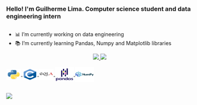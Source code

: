 ### Hello! I'm Guilherme Lima. Computer science student and data engineering intern

##


- 📊 I’m currently working on data engineering
- 📚 I’m currently learning Pandas, Numpy and Matplotlib libraries


<div align="center">
  <a href="https://https://github.com/ggllima">
  <img height="160em" src="https://github-readme-stats.vercel.app/api?username=ggllima&show_icons=true&theme=dracula&include_all_commits=true&count_private=true"/>
  <img height="160em" src="https://github-readme-stats.vercel.app/api/top-langs/?username=ggllima&layout=compact&langs_count=7&theme=github_dark"/>
</div>


<div style="display: inline_block"><br>
  <img align="center" alt="Guilherme-Python" height="30" width="40" src="https://raw.githubusercontent.com/devicons/devicon/master/icons/python/python-original.svg">
  <img align="center" alt="Guilherme-C" height="30" width="40" src="https://github.com/devicons/devicon/blob/master/icons/c/c-original.svg">
  <img align="center" alt="Guilherme-sqlalchemy" height="30" width="40" src="https://github.com/devicons/devicon/blob/master/icons/sqlalchemy/sqlalchemy-original.svg">
  <img align="center" alt="Guilherme-pandas" height="40" width="50" src="https://github.com/devicons/devicon/blob/master/icons/pandas/pandas-original-wordmark.svg">
  <img align="center" alt="Guilherme-numpy" height="40" width="50" src="https://github.com/devicons/devicon/blob/master/icons/numpy/numpy-original-wordmark.svg">
</div> 
  
##
  
<div>
    <a href="https://www.linkedin.com/in/guilhermegabriellima/" target="_blank"><img src="https://img.shields.io/badge/-LinkedIn-%230077B5?style=for-the-badge&logo=linkedin&logoColor=white" target="_blank"></a> 
</div>

